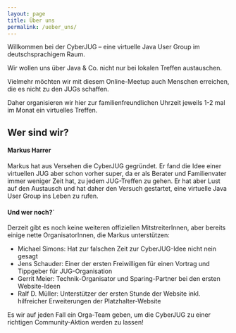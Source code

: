```yaml
---
layout: page
title: Über uns
permalink: /ueber_uns/
---
```


Willkommen bei der CyberJUG &ndash; eine virtuelle Java User Group im deutschsprachigem Raum.

Wir wollen uns über Java & Co. nicht nur bei lokalen Treffen austauschen.

Vielmehr möchten wir mit diesem Online-Meetup auch Menschen erreichen, die es nicht zu den JUGs schaffen.

Daher organisieren wir hier zur familienfreundlichen Uhrzeit jeweils 1-2 mal im Monat ein virtuelles Treffen.

## Wer sind wir?

#### Markus Harrer

Markus hat aus Versehen die CyberJUG gegründet.
Er fand die Idee einer virtuellen JUG aber schon vorher super, da er als Berater und Familienvater immer weniger Zeit hat, zu jedem JUG-Treffen zu gehen.
Er hat aber Lust auf den Austausch und hat daher den Versuch gestartet, eine virtuelle Java User Group ins Leben zu rufen.


#### Und wer noch?`

Derzeit gibt es noch keine weiteren offiziellen MitstreiterInnen, aber bereits einige nette OrganisatorInnen, die Markus unterstützen:

* Michael Simons: Hat zur falschen Zeit zur CyberJUG-Idee nicht nein gesagt
* Jens Schauder: Einer der ersten Freiwilligen für einen Vortrag und Tippgeber für JUG-Organisation
* Gerrit Meier: Technik-Organisator und Sparing-Partner bei den ersten Website-Ideen
* Ralf D. Müller: Unterstützer der ersten Stunde der Website inkl. hilfreicher Erweiterungen der Platzhalter-Website

Es wir auf jeden Fall ein Orga-Team geben, um die CyberJUG zu einer richtigen Community-Aktion werden zu lassen!